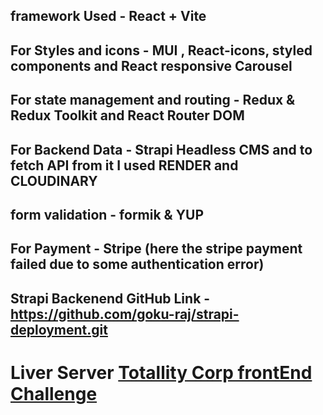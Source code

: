 ## framework Used -  React + Vite 
## For Styles and icons - MUI , React-icons, styled components and React responsive Carousel
## For state management and routing -  Redux & Redux Toolkit and React Router DOM
## For Backend Data - Strapi Headless CMS and to fetch API from it I used RENDER and CLOUDINARY
## form validation - formik & YUP
## For Payment - Stripe (here the stripe payment failed due to some authentication error)
## Strapi Backenend GitHub Link - https://github.com/goku-raj/strapi-deployment.git
# Liver Server [Totallity Corp frontEnd Challenge](https://totalitycorp-frontend-challege-vite.vercel.app)
